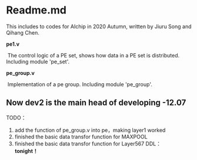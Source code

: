 # Readme.md

This includes to codes for AIchip in 2020 Autumn, written by Jiuru Song and Qihang Chen. 

**pe1.v**

​	The control logic of a PE set, shows how data in a PE set is distributed. Including module 'pe_set'.

**pe_group.v**

​	Implementation of a pe group. Including module 'pe_group'.

## Now dev2 is the main head of developing -12.07
TODO：
1. add the function of pe_group.v into pe，making layer1 worked
2. finished the basic data transfor function for MAXPOOL
3. finished the basic data transfor function for Layer567
DDL：   
**tonight！**
